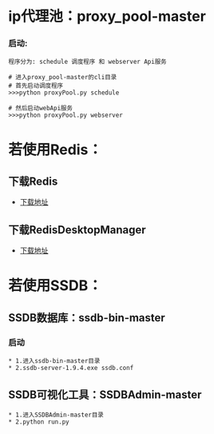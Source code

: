 
ip代理池：proxy_pool-master
=======

### 启动:

```
程序分为: schedule 调度程序 和 webserver Api服务

# 进入proxy_pool-master的cli目录
# 首先启动调度程序
>>>python proxyPool.py schedule

# 然后启动webApi服务
>>>python proxyPool.py webserver

```

# 若使用Redis：
## 下载Redis
* [下载地址](https://blog.csdn.net/liangxw1/article/details/82864581)
## 下载RedisDesktopManager
* [下载地址](https://www.cnblogs.com/zlslch/p/8563627.html)




# 若使用SSDB：
## SSDB数据库：ssdb-bin-master
### 启动
```
* 1.进入ssdb-bin-master目录
* 2.ssdb-server-1.9.4.exe ssdb.conf
```

## SSDB可视化工具：SSDBAdmin-master
```
* 1.进入SSDBAdmin-master目录
* 2.python run.py
```


